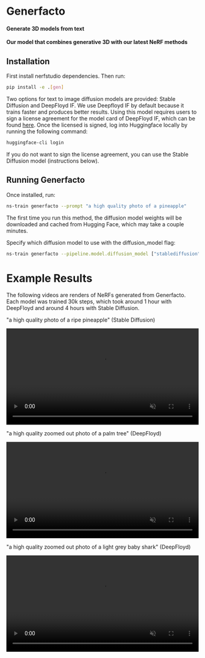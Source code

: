 # Generfacto

<h4>Generate 3D models from text</h4>

**Our model that combines generative 3D with our latest NeRF methods**

## Installation

First install nerfstudio dependencies. Then run:

```bash
pip install -e .[gen]
```

Two options for text to image diffusion models are provided: Stable Diffusion and DeepFloyd IF.
We use Deepfloyd IF by default because it trains faster and produces better results. Using this model requires users to sign a license agreement for the model card of DeepFloyd IF, which can be found [here](https://huggingface.co/DeepFloyd/IF-I-XL-v1.0). Once the licensed is signed, log into Huggingface locally by running the following command:

```bash
huggingface-cli login
```

If you do not want to sign the license agreement, you can use the Stable Diffusion model (instructions below).

## Running Generfacto

Once installed, run:

```bash
ns-train generfacto --prompt "a high quality photo of a pineapple"
```

The first time you run this method, the diffusion model weights will be downloaded and cached
from Hugging Face, which may take a couple minutes.

Specify which diffusion model to use with the diffusion_model flag:

```bash
ns-train generfacto --pipeline.model.diffusion_model ["stablediffusion", "deepfloyd"]
```

# Example Results

The following videos are renders of NeRFs generated from Generfacto. Each model was trained 30k steps, which took around 1 hour with DeepFloyd
and around 4 hours with Stable Diffusion.

"a high quality photo of a ripe pineapple" (Stable Diffusion)

<video id="idu" muted autoplay playsinline loop controls width="100%">
    <source id="mp4" src="https://user-images.githubusercontent.com/19509183/246646597-407ff7c8-7106-4835-acf3-c2f8188bbd1d.mp4" type="video/mp4">
</video>

"a high quality zoomed out photo of a palm tree" (DeepFloyd)

<video id="idu" muted autoplay playsinline loop controls width="100%">
    <source id="mp4" src="https://user-images.githubusercontent.com/19509183/246646594-05ffebce-a3d6-43af-9f11-e04ce2ce3237.mp4" type="video/mp4">
</video>

"a high quality zoomed out photo of a light grey baby shark" (DeepFloyd)

<video id="idu" muted autoplay playsinline loop controls width="100%">
    <source id="mp4" src="https://user-images.githubusercontent.com/19509183/246646599-b1f5b7c5-dd96-48b4-8db0-960632e7798b.mp4" type="video/mp4">
</video>
